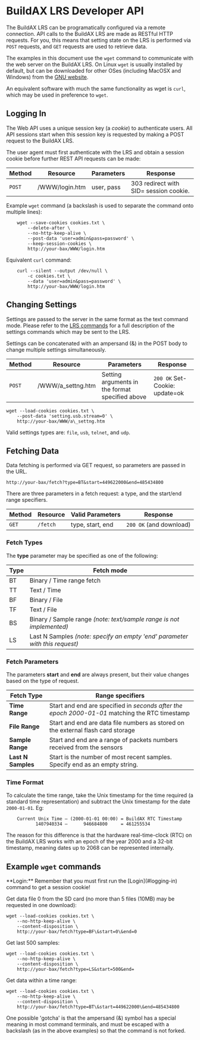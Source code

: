 
[//]: # (Developer API)

# BuildAX LRS Developer API

The BuildAX LRS can be programatically configured via a remote connection. API calls to the BuildAX LRS are made as RESTful HTTP requests. For you, 
this means that setting state on the LRS is performed via `POST` requests, 
and `GET` requests are used to retrieve data.

The examples in this document use the `wget` command to communicate with the 
web server on the BuildAX LRS. On Linux `wget` is usually installed by default,
but can be downloaded for other OSes (including MacOSX and Windows) from the 
[GNU website](https://www.gnu.org/software/wget/).

An equivalent software with much the same functionality as wget is `curl`, 
which may be used in preference to `wget`.


## Logging In

The Web API uses a unique session key (a _cookie_) to authenticate users. All 
API sessions start when this session key is requested by making a POST request
to the BuildAX LRS.

The user agent must first authenticate with the LRS and obtain a session
cookie before further REST API requests can be made:

Method | Resource       | Parameters | Response
------ | -------------- | ---------- | ----------
`POST` | /WWW/login.htm | user, pass | 303 redirect with SID= session cookie.


Example `wget` command (a backslash is used to separate the command onto 
multiple lines):

````
	wget --save-cookies cookies.txt \
		--delete-after \
		--no-http-keep-alive \
		--post-data 'user=admin&pass=password' \
		--keep-session-cookies \
		http://your-bax/WWW/login.htm
````

Equivalent `curl` command:

````
	curl --silent --output /dev/null \
        -c cookies.txt \
        --data 'user=admin&pass=password' \
        http://your-bax/WWW/login.htm
````

## Changing Settings

Settings are passed to the server in the same format as the text command mode.
Please refer to the [LRS commands](commands-lrs.md#settings) for a full description
of the settings commands which may be sent to the LRS. 

Settings can be concatenated with an ampersand (&) in the POST body to change 
multiple settings simultaneously. 


Method | Resource           | Parameters                                      | Response 
------ | ------------------ | ----------------------------------------------- | ----------
`POST` | /WWW/a\_settng.htm | Setting arguments in the format specified above | `200 OK` Set-Cookie: update=ok 


	wget --load-cookies cookies.txt \
		--post-data 'setting.usb.stream=0' \
		http://your-bax/WWW/a\_settng.htm

Valid settings types are: `file`, `usb`, `telnet`, and `udp`.


## Fetching Data

Data fetching is performed via GET request, so parameters are passed in the
URL.

	http://your-bax/fetch?type=BT&start=449622000&end=485434800

There are three parameters in a fetch request: a type, and the start/end range
specifiers.

Method | Resource | Valid Parameters | Response 
------ | -------- | ---------------- | ----------
`GET`  | `/fetch` | type, start, end | `200 OK` (and download) 


### Fetch Types

The **type** parameter may be specified as one of the following:

 Type | Fetch mode
 ---- | ------------
 BT   | Binary / Time range fetch
 TT   | Text / Time
 BF   | Binary / File
 TF   | Text / File
 BS   | Binary / Sample range _(note: text/sample range is not implemented)_
 LS   | Last N Samples _(note: specify an empty 'end' parameter with this request)_


### Fetch Parameters

The parameters **start** and **end** are always present, but their value
changes based on the type of request.

 Fetch Type        | Range specifiers
 ----------------- | ------------------
**Time Range**     | Start and end are specified in _seconds after the epoch 2000-01-01_ matching the RTC timestamp
**File Range**     | Start and end are data file numbers as stored on the external flash card storage
**Sample Range**   | Start and end are a range of packets numbers received from the sensors
**Last N Samples** | Start is the number of most recent samples. Specify end as an empty string.

### Time Format

To calculate the time range, take the Unix timestamp for the time required (a
standard time representation) and subtract the Unix timestamp for the date
`2000-01-01`. Eg:

````
	Current Unix Time – (2000-01-01 00:00) = BuildAX RTC Timestamp
	       1407940334 –      946684800     = 461255534
````

The reason for this difference is that the hardware real-time-clock (RTC) on
the BuildAX LRS works with an epoch of the year 2000 and a 32-bit timestamp,
meaning dates up to 2068 can be represented internally.

## Example `wget` commands

<span class="alert alert-info"> 
**Login:**
Remember that you must first run the [Login](#logging-in) command to get a
session cookie!
</span>

Get data file 0 from the SD card (no more than 5 files (10MB) may be requested in one download):

	wget --load-cookies cookies.txt \
		--no-http-keep-alive \
		--content-disposition \
		http://your-bax/fetch?type=BF\&start=0\&end=0

Get last 500 samples:

	wget --load-cookies cookies.txt \
		--no-http-keep-alive \
		--content-disposition \
		http://your-bax/fetch?type=LS&start=500&end=

Get data within a time range:

	wget --load-cookies cookies.txt \
		--no-http-keep-alive \
		--content-disposition \
		http://your-bax/fetch?type=BT\&start=449622000\&end=485434800


One possible 'gotcha' is that the ampersand (&) symbol has a special meaning
in most command terminals, and must be escaped with a backslash (as in the 
above examples) so that the command is not forked.
